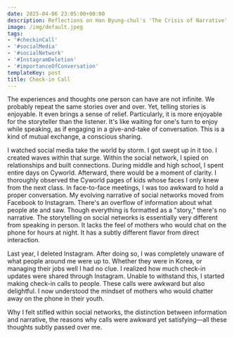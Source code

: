```yaml
---
date: 2025-04-06 23:05:00+00:00
description: Reflections on Han Byung-chul's 'The Crisis of Narrative'
image: /img/default.jpeg
tags:
- '#checkinCall'
- '#socialMedia'
- '#socialNetwork'
- '#InstagramDeletion'
- '#importanceOfConversation'
templateKey: post
title: Check-in Call
---
```


The experiences and thoughts one person can have are not infinite. We probably repeat the same stories over and over. Yet, telling stories is enjoyable. It even brings a sense of relief. Particularly, it is more enjoyable for the storyteller than the listener. It's like waiting for one's turn to enjoy while speaking, as if engaging in a give-and-take of conversation. This is a kind of mutual exchange, a conscious sharing.

I watched social media take the world by storm. I got swept up in it too. I created waves within that surge. Within the social network, I spied on relationships and built connections. During middle and high school, I spent entire days on Cyworld. Afterward, there would be a moment of clarity. I thoroughly observed the Cyworld pages of kids whose faces I only knew from the next class. In face-to-face meetings, I was too awkward to hold a proper conversation. My evolving narrative of social networks moved from Facebook to Instagram. There's an overflow of information about what people ate and saw. Though everything is formatted as a "story," there's no narrative. The storytelling on social networks is essentially very different from speaking in person. It lacks the feel of mothers who would chat on the phone for hours at night. It has a subtly different flavor from direct interaction.

Last year, I deleted Instagram. After doing so, I was completely unaware of what people around me were up to. Whether they were in Korea, or managing their jobs well I had no clue. I realized how much check-in updates were shared through Instagram. Unable to withstand this, I started making check-in calls to people. These calls were awkward but also delightful. I now understood the mindset of mothers who would chatter away on the phone in their youth.

Why I felt stifled within social networks, the distinction between information and narrative, the reasons why calls were awkward yet satisfying—all these thoughts subtly passed over me.